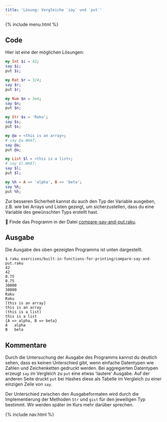```yaml
---
title: 'Lösung: Vergleiche `say` und `put`'
---
```


{% include menu.html %}

## Code

Hier ist eine der möglichen Lösungen:

```raku
my Int $i = 42;
say $i;
put $i;

my Rat $r = 3/4;
say $r;
put $r;

my Num $n = 3e4;
say $n;
put $n;

my Str $s = 'Raku';
say $s;
put $s;

my @a = <this is an array>;
# say @a.WHAT;
say @a;
put @a;

my List $l = <this is a list>;
# say $l.WHAT;
say $l;
put $l;

my %h = A => 'alpha', B => 'beta';
say %h;
put %h;
```

Zur besseren Sicherheit kannst du auch den Typ der Variable ausgeben, z.B. wie bei Arrays und Listen gezeigt, um sicherzustellen, dass du eine Variable des gewünschten Typs erstellt hast.

🦋 Finde das Programm in der Datei [compare-say-and-put.raku](https://github.com/ash/raku-course/blob/master/exercises/built-in-functions-for-printing/compare-say-and-put.raku).

## Ausgabe

Die Ausgabe des oben gezeigten Programms ist unten dargestellt.

```console
$ raku exercises/built-in-functions-for-printing/compare-say-and-put.raku
42
42
0.75
0.75
30000
30000
Raku
Raku
[this is an array]
this is an array
(this is a list)
this is a list
{A => alpha, B => beta}
A	alpha
B	beta
```

## Kommentare

Durch die Untersuchung der Ausgabe des Programms kannst du deutlich sehen, dass es keinen Unterschied gibt, wenn einfache Datentypen wie Zahlen und Zeichenketten gedruckt werden. Bei aggregierten Datentypen erzeugt `say` im Vergleich zu `put` eine etwas 'lautere' Ausgabe. Auf der anderen Seite druckt `put` bei Hashes diese als Tabelle im Vergleich zu einer einzigen Zeile von `say`.

Der Unterschied zwischen den Ausgabeformaten wird durch die Implementierung der Methoden `Str` und `gist` für den jeweiligen Typ bestimmt. Wir werden später im Kurs mehr darüber sprechen.

{% include nav.html %}
